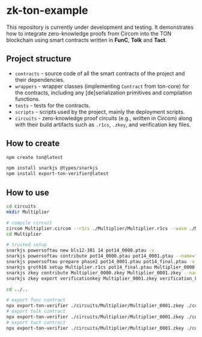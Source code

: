 # zk-ton-example

This repository is currently under development and testing.
It demonstrates how to integrate zero-knowledge proofs from Circom into the TON blockchain using smart contracts written in **FunC**, **Tolk** and **Tact**.

## Project structure

- `contracts` - source code of all the smart contracts of the project and their dependencies.
- `wrappers` - wrapper classes (implementing `Contract` from ton-core) for the contracts, including any [de]serialization primitives and compilation functions.
- `tests` - tests for the contracts.
- `scripts` - scripts used by the project, mainly the deployment scripts.
- `circuits` - zero-knowledge proof circuits (e.g., written in Circom) along with their build artifacts such as `.r1cs`, `.zkey`, and verification key files.

## How to create

```sh
npm create ton@latest

npm install snarkjs @types/snarkjs
npm install export-ton-verifier@latest
```

## How to use

```sh
cd circuits
mkdir Multiplier

# compile circuit
circom Multiplier.circom --r1cs ./Multiplier/Multiplier.r1cs --wasm ./Multiplier/Multiplier.wasm --prime bls12381 --sym ./Multiplier/Multiplier.sym
cd Multiplier

# trusted setup
snarkjs powersoftau new bls12-381 14 pot14_0000.ptau -v
snarkjs powersoftau contribute pot14_0000.ptau pot14_0001.ptau --name="First contribution" -v -e="some random text"
snarkjs powersoftau prepare phase2 pot14_0001.ptau pot14_final.ptau -v
snarkjs groth16 setup Multiplier.r1cs pot14_final.ptau Multiplier_0000.zkey
snarkjs zkey contribute Multiplier_0000.zkey Multiplier_0001.zkey --name="1st Contributor Name" -v -e="some random text"
snarkjs zkey export verificationkey Multiplier_0001.zkey verification_key.json

cd ../..

# export func contract
npx export-ton-verifier ./circuits/Multiplier/Multiplier_0001.zkey ./contracts/verifier.fc
# export tolk contract
npx export-ton-verifier ./circuits/Multiplier/Multiplier_0001.zkey ./contracts/verifier.tolk --tolk
# export tact contract
npx export-ton-verifier ./circuits/Multiplier/Multiplier_0001.zkey ./contracts/verifier.tact --tact
```
